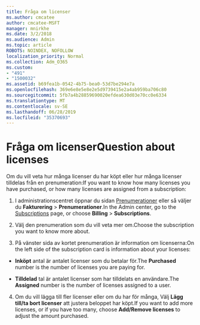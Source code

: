 ```yaml
---
title: Fråga om licenser
ms.author: cmcatee
author: cmcatee-MSFT
manager: mnirkhe
ms.date: 3/2/2018
ms.audience: Admin
ms.topic: article
ROBOTS: NOINDEX, NOFOLLOW
localization_priority: Normal
ms.collection: Adm_O365
ms.custom:
- "491"
- "1500032"
ms.assetid: b69fea1b-0542-4b75-bea0-53d7be294e7a
ms.openlocfilehash: 369e6e8e5e8e2e5d9739415e2a4ab959ba706c80
ms.sourcegitcommit: 5fb7a4b28859690020efdea630d03e70cc0e6334
ms.translationtype: MT
ms.contentlocale: sv-SE
ms.lasthandoff: 06/28/2019
ms.locfileid: "35370693"
---
```

# <a name="question-about-licenses"></a><span data-ttu-id="d395a-102">Fråga om licenser</span><span class="sxs-lookup"><span data-stu-id="d395a-102">Question about licenses</span></span>

<span data-ttu-id="d395a-103">Om du vill veta hur många licenser du har köpt eller hur många licenser tilldelas från en prenumeration:</span><span class="sxs-lookup"><span data-stu-id="d395a-103">If you want to know how many licenses you have purchased, or how many licenses are assigned from a subscription:</span></span>
  
1. <span data-ttu-id="d395a-104">I administrationscentret öppnar du sidan [Prenumerationer](https://go.microsoft.com/fwlink/p/?linkid=842054) eller så väljer du **Fakturering** \> **Prenumerationer**.</span><span class="sxs-lookup"><span data-stu-id="d395a-104">In the Admin center, go to the [Subscriptions](https://go.microsoft.com/fwlink/p/?linkid=842054) page, or choose **Billing** \> **Subscriptions**.</span></span>

2. <span data-ttu-id="d395a-105">Välj den prenumeration som du vill veta mer om.</span><span class="sxs-lookup"><span data-stu-id="d395a-105">Choose the subscription you want to know more about.</span></span>

3. <span data-ttu-id="d395a-106">På vänster sida av kortet prenumeration är information om licenserna:</span><span class="sxs-lookup"><span data-stu-id="d395a-106">On the left side of the subscription card is information about your licenses:</span></span>

  - <span data-ttu-id="d395a-107">**Inköpt** antal är antalet licenser som du betalar för.</span><span class="sxs-lookup"><span data-stu-id="d395a-107">The **Purchased** number is the number of licenses you are paying for.</span></span>

  - <span data-ttu-id="d395a-108">**Tilldelad** tal är antalet licenser som har tilldelats en användare.</span><span class="sxs-lookup"><span data-stu-id="d395a-108">The **Assigned** number is the number of licenses assigned to a user.</span></span>

4. <span data-ttu-id="d395a-109">Om du vill lägga till fler licenser eller om du har för många, Välj **Lägg till/ta bort licenser** att justera beloppet har köpt.</span><span class="sxs-lookup"><span data-stu-id="d395a-109">If you want to add more licenses, or if you have too many, choose **Add/Remove licenses** to adjust the amount purchased.</span></span>
